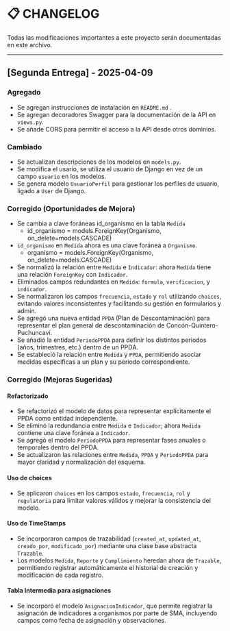 # 📋 CHANGELOG

Todas las modificaciones importantes a este proyecto serán documentadas en este archivo.

---

## [Segunda Entrega] - 2025-04-09
### Agregado
- Se agregan instrucciones de instalación en  `README.md` .
- Se agregan decoradores Swagger para la documentación de la API en `views.py`.
- Se añade CORS para permitir el acceso a la API desde otros dominios.

### Cambiado
- Se actualizan descripciones de los modelos en `models.py`.
- Se modifica el usario, se utiliza el usuario de Django en vez de un campo `usuario` en los modelos.
- Se genera modelo `UsuarioPerfil` para gestionar los perfiles de usuario, ligado a `User` de Django.


### Corregido (Oportunidades de Mejora)
- Se cambia a clave foráneas id_organismo en la tabla `Medida`
    - id_organismo = models.ForeignKey(Organismo, on_delete=models.CASCADE)
- `id_organismo` en `Medida` ahora es una clave foránea a `Organismo`.
  - organismo = models.ForeignKey(Organismo, on_delete=models.CASCADE)
- Se normalizó la relación entre `Medida` e `Indicador`: ahora `Medida` tiene una relación `ForeignKey` con `Indicador`.
- Eliminados campos redundantes en `Medida`: `formula`, `verificacion`, y `indicador`.
- Se normalizaron los campos `frecuencia`, `estado` y `rol` utilizando `choices`, evitando valores inconsistentes y facilitando su gestión en formularios y admin.
- Se agregó una nueva entidad `PPDA` (Plan de Descontaminación) para representar el plan general de descontaminación de Concón-Quintero-Puchuncaví.
- Se añadió la entidad `PeriodoPPDA` para definir los distintos periodos (años, trimestres, etc.) dentro de un PPDA.
- Se estableció la relación entre `Medida` y `PPDA`, permitiendo asociar medidas específicas a un plan y su periodo correspondiente.


### Corregido (Mejoras Sugeridas)

#### Refactorizado
- Se refactorizó el modelo de datos para representar explícitamente el PPDA como entidad independiente.
- Se eliminó la redundancia entre `Medida` e `Indicador`; ahora `Medida` contiene una clave foránea a `Indicador`.
- Se agregó el modelo `PeriodoPPDA` para representar fases anuales o temporales dentro del PPDA.
- Se actualizaron las relaciones entre `Medida`, `PPDA` y `PeriodoPPDA` para mayor claridad y normalización del esquema.

#### Uso de choices
- Se aplicaron `choices` en los campos `estado`, `frecuencia`, `rol` y `regulatoria` para limitar valores válidos y mejorar la consistencia del modelo.

#### Uso de TimeStamps
- Se incorporaron campos de trazabilidad (`created_at`, `updated_at`, `creado_por`, `modificado_por`) mediante una clase base abstracta `Trazable`.
- Los modelos `Medida`, `Reporte` y `Cumplimiento` heredan ahora de `Trazable`, permitiendo registrar automáticamente el historial de creación y modificación de cada registro.

#### Tabla Intermedia para asignaciones
- Se incorporó el modelo `AsignacionIndicador`, que permite registrar la asignación de indicadores a organismos por parte de SMA, incluyendo campos como fecha de asignación y observaciones.
